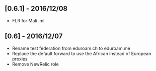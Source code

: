 [0.6.1] - 2016/12/08
--------------------

* FLR for Mali .ml

[0.6] - 2016/12/07
------------------

* Rename test federation from eduroam.ch to eduroam.me
* Replace the default forward to use the African instead of European proxies
* Remove NewRelic role